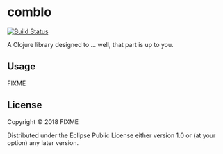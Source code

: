 # comblo

[![Build Status](https://travis-ci.org/jiro4989/comblo.svg?branch=master)](https://travis-ci.org/jiro4989/comblo)

A Clojure library designed to ... well, that part is up to you.

## Usage

FIXME

## License

Copyright © 2018 FIXME

Distributed under the Eclipse Public License either version 1.0 or (at
your option) any later version.
